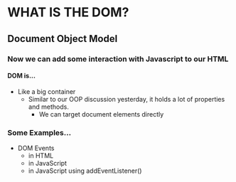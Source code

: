 # WHAT IS THE DOM?
## Document Object Model
### Now we can add some interaction with Javascript to our HTML

#### DOM is...
- Like a big container
    - Similar to our OOP discussion yesterday, it holds a lot of properties and methods.
        - We can target document elements directly

### Some Examples...
- DOM Events
    - in HTML
    - in JavaScript
    - in JavaScript using addEventListener()